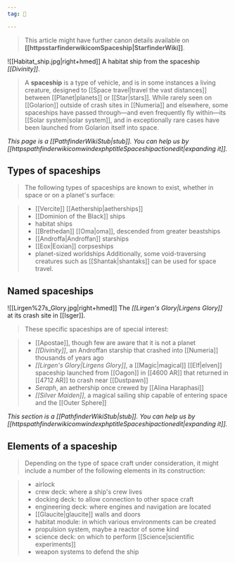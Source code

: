 ```yaml
---
tag: 🚢

---
```





> This article might have further canon details available on **[[httpsstarfinderwikicomSpaceship|StarfinderWiki]]**.


![[Habitat_ship.jpg|right+hmed]] 
 A habitat ship from the spaceship *[[Divinity]]*.
> A **spaceship** is a type of vehicle, and is in some instances a living creature, designed to [[Space travel|travel the vast distances]] between [[Planet|planets]] or [[Star|stars]]. While rarely seen on [[Golarion]] outside of crash sites in [[Numeria]] and elsewhere, some spaceships have passed through—and even frequently fly within—its [[Solar system|solar system]], and in exceptionally rare cases have been launched from Golarion itself into space.



*This page is a [[PathfinderWikiStub|stub]]. You can help us by [[httpspathfinderwikicomwindexphptitleSpaceshipactionedit|expanding it]].*



## Types of spaceships

> The following types of spaceships are known to exist, whether in space or on a planet's surface:

> - [[Vercite]] [[Aethership|aetherships]]
> - [[Dominion of the Black]] ships
> - habitat ships
> - [[Brethedan]] [[Oma|oma]], descended from greater beastships
> - [[Androffa|Androffan]] starships
> - [[Eox|Eoxian]] corpseships
> - planet-sized worldships
> Additionally, some void-traversing creatures such as [[Shantak|shantaks]] can be used for space travel.


## Named spaceships

![[Lirgen%27s_Glory.jpg|right+hmed]] 
 The *[[Lirgen's Glory|Lirgens Glory]]* at its crash site in [[Isger]].
> These specific spaceships are of special interest:

> - [[Apostae]], though few are aware that it is not a planet
> - *[[Divinity]]*, an Androffan starship that crashed into [[Numeria]] thousands of years ago
> - *[[Lirgen's Glory|Lirgens Glory]]*, a [[Magic|magical]] [[Elf|elven]] spaceship launched from [[Oagon]] in [[4600 AR]] that returned in [[4712 AR]] to crash near [[Dustpawn]]
> - *Seraph*, an aethership once crewed by [[Alina Haraphasi]]
> - *[[Silver Maiden]]*, a magical sailing ship capable of entering space and the [[Outer Sphere]]


*This section is a [[PathfinderWikiStub|stub]]. You can help us by [[httpspathfinderwikicomwindexphptitleSpaceshipactionedit|expanding it]].*


## Elements of a spaceship

> Depending on the type of space craft under consideration, it might include a number of the following elements in its construction:

> - airlock
> - crew deck: where a ship's crew lives
> - docking deck: to allow connection to other space craft
> - engineering deck: where engines and navigation are located
> - [[Glaucite|glaucite]] walls and doors
> - habitat module: in which various environments can be created
> - propulsion system, maybe a reactor of some kind
> - science deck: on which to perform [[Science|scientific experiments]]
> - weapon systems to defend the ship






